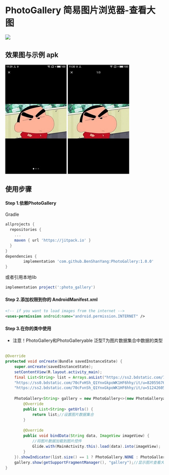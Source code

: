 # PhotoGallery 简易图片浏览器-查看大图

[![](https://jitpack.io/v/BenShanYang/PhotoGallery.svg)](https://jitpack.io/#BenShanYang/PhotoGallery)

## 效果图与示例 apk

![photo_gallery1](https://github.com/BenShanYang/PhotoGallery/blob/main/image_demo/1.jpg)
![photo_gallery2](https://github.com/BenShanYang/PhotoGallery/blob/main/image_demo/2.jpg)


## 使用步骤

#### Step 1.依赖PhotoGallery
Gradle
```groovy
allprojects {
  repositories {
    ...
    maven { url 'https://jitpack.io' }
  }
}
dependencies {
        implementation 'com.github.BenShanYang:PhotoGallery:1.0.0'
}
```
或者引用本地lib
```groovy
implementation project(':photo_gallery')
```

#### Step 2.添加权限到你的 AndroidManifest.xml
```xml
<!-- if you want to load images from the internet -->
<uses-permission android:name="android.permission.INTERNET" /> 
```

#### Step 3.在你的类中使用

- 注意！PhotoGallery<T>和PhotoGalleryable<T> 泛型T为图片数据集合中数据的类型

```java

@Override
protected void onCreate(Bundle savedInstanceState) {
    super.onCreate(savedInstanceState);
    setContentView(R.layout.activity_main);
    final List<String> list = Arrays.asList("https://ss2.bdstatic.com/70cFvnSh_Q1YnxGkpoWK1HF6hhy/it/u=518565351,741314501&fm=26&gp=0.jpg", 
    "https://ss0.bdstatic.com/70cFvHSh_Q1YnxGkpoWK1HF6hhy/it/u=820556762,652942924&fm=26&gp=0.jpg", 
    "https://ss2.bdstatic.com/70cFvnSh_Q1YnxGkpoWK1HF6hhy/it/u=512426052,3777200390&fm=26&gp=0.jpg");
    
    PhotoGallery<String> gallery = new PhotoGallery<>(new PhotoGalleryable<String>() {
        @Override
        public List<String> getUrls() {
            return list;//设置图片数据集合
        }

        @Override
        public void bindData(String data, ImageView imageView) {
            //将图片数据加载到图片控件
            Glide.with(MainActivity.this).load(data).into(imageView);
        }
    }).showIndicator(list.size() == 1 ? PhotoGallery.NONE : PhotoGallery.CIRCLE).setCurrentItem(1);
    gallery.show(getSupportFragmentManager(), "gallery");//显示图片查看大图
}
    
```



